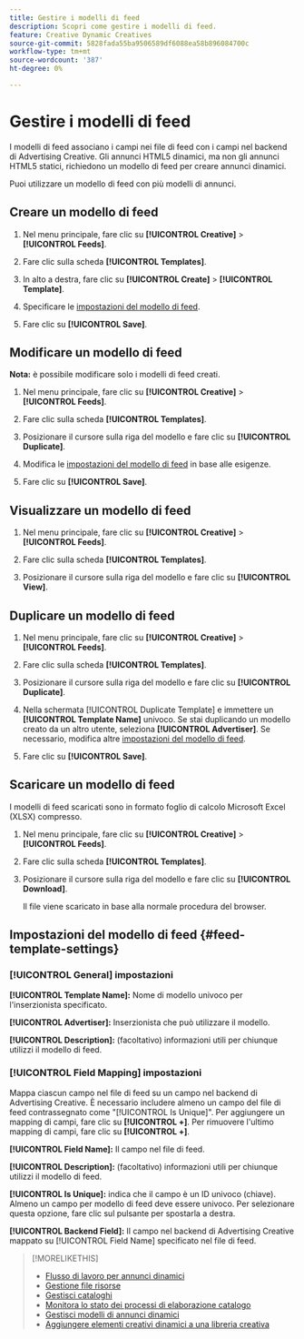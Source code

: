 ```yaml
---
title: Gestire i modelli di feed
description: Scopri come gestire i modelli di feed.
feature: Creative Dynamic Creatives
source-git-commit: 5828fada55ba9506589df6088ea58b896084700c
workflow-type: tm+mt
source-wordcount: '387'
ht-degree: 0%

---
```


# Gestire i modelli di feed

<!-- I have a "Retail" feed template that was created by rkarthik@adobe. Ask product if this is available to all clients or just internal.  -->

<!-- We have a finite set of supported fields on the backend. I need to include that info in an appendix. -->

I modelli di feed associano i campi nei file di feed con i campi nel backend di Advertising Creative. Gli annunci HTML5 dinamici, ma non gli annunci HTML5 statici, richiedono un modello di feed per creare annunci dinamici.

Puoi utilizzare un modello di feed con più modelli di annunci.

## Creare un modello di feed

1. Nel menu principale, fare clic su **[!UICONTROL Creative]** > **[!UICONTROL Feeds]**.

1. Fare clic sulla scheda **[!UICONTROL Templates]**.

1. In alto a destra, fare clic su **[!UICONTROL Create]** > **[!UICONTROL Template]**.

1. Specificare le [impostazioni del modello di feed](#feed-template-settings).

1. Fare clic su **[!UICONTROL Save]**.

## Modificare un modello di feed

**Nota:** è possibile modificare solo i modelli di feed creati.

1. Nel menu principale, fare clic su **[!UICONTROL Creative]** > **[!UICONTROL Feeds]**.

1. Fare clic sulla scheda **[!UICONTROL Templates]**.

1. Posizionare il cursore sulla riga del modello e fare clic su **[!UICONTROL Duplicate]**.

1. Modifica le [impostazioni del modello di feed](#feed-template-settings) in base alle esigenze.

1. Fare clic su **[!UICONTROL Save]**.

## Visualizzare un modello di feed

1. Nel menu principale, fare clic su **[!UICONTROL Creative]** > **[!UICONTROL Feeds]**.

1. Fare clic sulla scheda **[!UICONTROL Templates]**.

1. Posizionare il cursore sulla riga del modello e fare clic su **[!UICONTROL View]**.

## Duplicare un modello di feed

1. Nel menu principale, fare clic su **[!UICONTROL Creative]** > **[!UICONTROL Feeds]**.

1. Fare clic sulla scheda **[!UICONTROL Templates]**.

1. Posizionare il cursore sulla riga del modello e fare clic su **[!UICONTROL Duplicate]**.

1. Nella schermata [!UICONTROL Duplicate Template] e immettere un **[!UICONTROL Template Name]** univoco. Se stai duplicando un modello creato da un altro utente, seleziona **[!UICONTROL Advertiser]**. Se necessario, modifica altre [impostazioni del modello di feed](#feed-template-settings).

1. Fare clic su **[!UICONTROL Save]**.

## Scaricare un modello di feed

I modelli di feed scaricati sono in formato foglio di calcolo Microsoft Excel (XLSX) compresso.

1. Nel menu principale, fare clic su **[!UICONTROL Creative]** > **[!UICONTROL Feeds]**.

1. Fare clic sulla scheda **[!UICONTROL Templates]**.

1. Posizionare il cursore sulla riga del modello e fare clic su **[!UICONTROL Download]**.

   Il file viene scaricato in base alla normale procedura del browser.

## Impostazioni del modello di feed {#feed-template-settings}

### [!UICONTROL General] impostazioni

**[!UICONTROL Template Name]:** Nome di modello univoco per l&#39;inserzionista specificato.

**[!UICONTROL Advertiser]:** Inserzionista che può utilizzare il modello.

**[!UICONTROL Description]:** (facoltativo) informazioni utili per chiunque utilizzi il modello di feed.

### [!UICONTROL Field Mapping] impostazioni

Mappa ciascun campo nel file di feed su un campo nel backend di Advertising Creative.<!-- Check w/product: What is displayed where in the UI/reports and published ads? --> È necessario includere almeno un campo del file di feed contrassegnato come &quot;[!UICONTROL Is Unique]&quot;. Per aggiungere un mapping di campi, fare clic su **[!UICONTROL +]**. Per rimuovere l&#39;ultimo mapping di campi, fare clic su **[!UICONTROL +]**.

**[!UICONTROL Field Name]:** Il campo nel file di feed.

**[!UICONTROL Description]:** (facoltativo) informazioni utili per chiunque utilizzi il modello di feed.

**[!UICONTROL Is Unique]:** indica che il campo è un ID univoco (chiave). Almeno un campo per modello di feed deve essere univoco. Per selezionare questa opzione, fare clic sul pulsante per spostarla a destra.<!-- **Note: The unique identifier is different from the feed "trigger" in experience settings. -->

**[!UICONTROL Backend Field]:** Il campo nel backend di Advertising Creative mappato su [!UICONTROL Field Name] specificato nel file di feed.

>[!MORELIKETHIS]
>
>* [Flusso di lavoro per annunci dinamici](/help/creative/introduction/workflow-dynamic-ads.md)
>* [Gestione file risorse](/help/creative/feeds/asset-manage.md)
>* [Gestisci cataloghi](/help/creative/feeds/catalog-manage.md)
>* [Monitora lo stato dei processi di elaborazione catalogo](/help/creative/feeds/job-status-track.md)
>* [Gestisci modelli di annunci dinamici](/help/creative/ad-templates/ad-template-manage.md)
>* [Aggiungere elementi creativi dinamici a una libreria creativa](/help/creative/creative-libraries/creative-add-dynamic.md)
